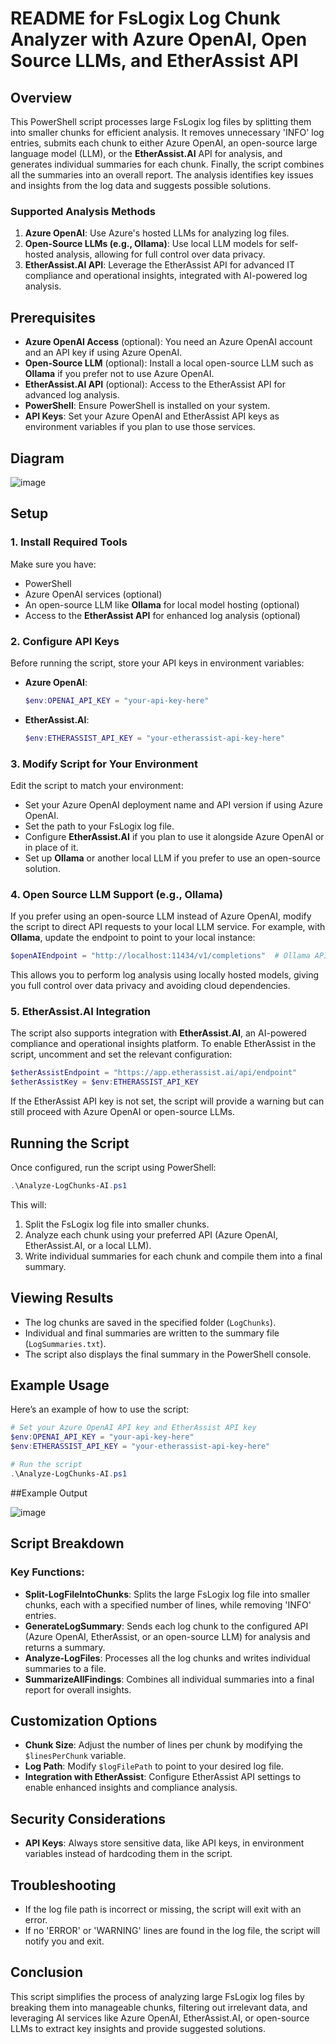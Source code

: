 # README for FsLogix Log Chunk Analyzer with Azure OpenAI, Open Source LLMs, and EtherAssist API

## Overview

This PowerShell script processes large FsLogix log files by splitting them into smaller chunks for efficient analysis. It removes unnecessary 'INFO' log entries, submits each chunk to either Azure OpenAI, an open-source large language model (LLM), or the **EtherAssist.AI** API for analysis, and generates individual summaries for each chunk. Finally, the script combines all the summaries into an overall report. The analysis identifies key issues and insights from the log data and suggests possible solutions.

### Supported Analysis Methods

1. **Azure OpenAI**: Use Azure's hosted LLMs for analyzing log files.
2. **Open-Source LLMs (e.g., Ollama)**: Use local LLM models for self-hosted analysis, allowing for full control over data privacy.
3. **EtherAssist.AI API**: Leverage the EtherAssist API for advanced IT compliance and operational insights, integrated with AI-powered log analysis.

## Prerequisites

- **Azure OpenAI Access** (optional): You need an Azure OpenAI account and an API key if using Azure OpenAI.
- **Open-Source LLM** (optional): Install a local open-source LLM such as **Ollama** if you prefer not to use Azure OpenAI.
- **EtherAssist.AI API** (optional): Access to the EtherAssist API for advanced log analysis.
- **PowerShell**: Ensure PowerShell is installed on your system.
- **API Keys**: Set your Azure OpenAI and EtherAssist API keys as environment variables if you plan to use those services.

## Diagram

![image](https://github.com/user-attachments/assets/d22645bc-05e2-4a6b-a43e-614d235e32a7)


## Setup

### 1. Install Required Tools

Make sure you have:
- PowerShell
- Azure OpenAI services (optional)
- An open-source LLM like **Ollama** for local model hosting (optional)
- Access to the **EtherAssist API** for enhanced log analysis (optional)

### 2. Configure API Keys

Before running the script, store your API keys in environment variables:

- **Azure OpenAI**:
  ```powershell
  $env:OPENAI_API_KEY = "your-api-key-here"
  ```

- **EtherAssist.AI**:
  ```powershell
  $env:ETHERASSIST_API_KEY = "your-etherassist-api-key-here"
  ```

### 3. Modify Script for Your Environment

Edit the script to match your environment:
- Set your Azure OpenAI deployment name and API version if using Azure OpenAI.
- Set the path to your FsLogix log file.
- Configure **EtherAssist.AI** if you plan to use it alongside Azure OpenAI or in place of it.
- Set up **Ollama** or another local LLM if you prefer to use an open-source solution.

### 4. Open Source LLM Support (e.g., Ollama)

If you prefer using an open-source LLM instead of Azure OpenAI, modify the script to direct API requests to your local LLM service. For example, with **Ollama**, update the endpoint to point to your local instance:

```powershell
$openAIEndpoint = "http://localhost:11434/v1/completions"  # Ollama API endpoint
```

This allows you to perform log analysis using locally hosted models, giving you full control over data privacy and avoiding cloud dependencies.

### 5. EtherAssist.AI Integration

The script also supports integration with **EtherAssist.AI**, an AI-powered compliance and operational insights platform. To enable EtherAssist in the script, uncomment and set the relevant configuration:

```powershell
$etherAssistEndpoint = "https://app.etherassist.ai/api/endpoint"
$etherAssistKey = $env:ETHERASSIST_API_KEY
```

If the EtherAssist API key is not set, the script will provide a warning but can still proceed with Azure OpenAI or open-source LLMs.

## Running the Script

Once configured, run the script using PowerShell:

```powershell
.\Analyze-LogChunks-AI.ps1
```

This will:
1. Split the FsLogix log file into smaller chunks.
2. Analyze each chunk using your preferred API (Azure OpenAI, EtherAssist.AI, or a local LLM).
3. Write individual summaries for each chunk and compile them into a final summary.

## Viewing Results

- The log chunks are saved in the specified folder (`LogChunks`).
- Individual and final summaries are written to the summary file (`LogSummaries.txt`).
- The script also displays the final summary in the PowerShell console.

## Example Usage

Here’s an example of how to use the script:

```powershell
# Set your Azure OpenAI API key and EtherAssist API key
$env:OPENAI_API_KEY = "your-api-key-here"
$env:ETHERASSIST_API_KEY = "your-etherassist-api-key-here"

# Run the script
.\Analyze-LogChunks-AI.ps1
```

##Example Output

![image](https://github.com/user-attachments/assets/f4e1e6fd-08d8-4d45-b359-f5d3c0dbae8f)


## Script Breakdown

### Key Functions:
- **Split-LogFileIntoChunks**: Splits the large FsLogix log file into smaller chunks, each with a specified number of lines, while removing 'INFO' entries.
- **GenerateLogSummary**: Sends each log chunk to the configured API (Azure OpenAI, EtherAssist, or an open-source LLM) for analysis and returns a summary.
- **Analyze-LogFiles**: Processes all the log chunks and writes individual summaries to a file.
- **SummarizeAllFindings**: Combines all individual summaries into a final report for overall insights.

## Customization Options

- **Chunk Size**: Adjust the number of lines per chunk by modifying the `$linesPerChunk` variable.
- **Log Path**: Modify `$logFilePath` to point to your desired log file.
- **Integration with EtherAssist**: Configure EtherAssist API settings to enable enhanced insights and compliance analysis.

## Security Considerations

- **API Keys**: Always store sensitive data, like API keys, in environment variables instead of hardcoding them in the script.
  
## Troubleshooting

- If the log file path is incorrect or missing, the script will exit with an error.
- If no 'ERROR' or 'WARNING' lines are found in the log file, the script will notify you and exit.

## Conclusion

This script simplifies the process of analyzing large FsLogix log files by breaking them into manageable chunks, filtering out irrelevant data, and leveraging AI services like Azure OpenAI, EtherAssist.AI, or open-source LLMs to extract key insights and provide suggested solutions.
